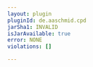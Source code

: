 ```yaml
---
layout: plugin
pluginId: de.aaschmid.cpd
jarSha1: INVALID
isJarAvailable: true
error: NONE
violations: []

---
```

